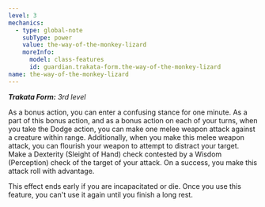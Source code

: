 ```yaml
---
level: 3
mechanics:
  - type: global-note
    subType: power
    value: the-way-of-the-monkey-lizard
    moreInfo:
      model: class-features
      id: guardian.trakata-form.the-way-of-the-monkey-lizard
name: the-way-of-the-monkey-lizard
---
```

_**Trakata Form:** 3rd level_
As a bonus action, you can enter a confusing stance for one minute. As a part of this bonus action, and as a bonus action on each of your turns, when you take the Dodge action, you can make one melee weapon attack against a creature within range. Additionally, when you make this melee weapon attack, you can flourish your weapon to attempt to distract your target. Make a Dexterity (Sleight of Hand) check contested by a Wisdom (Perception) check of the target of your attack. On a success, you make this attack roll with advantage.
This effect ends early if you are incapacitated or die. Once you use this feature, you can't use it again until you finish a long rest.
